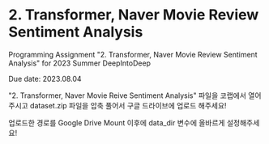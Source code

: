 # 2. Transformer, Naver Movie Review Sentiment Analysis
Programming Assignment "2. Transformer, Naver Movie Review Sentiment Analysis" for 2023 Summer DeepIntoDeep


Due date: 2023.08.04

"2. Transformer, Naver Movie Reive Sentiment Analysis" 파일을 코랩에서 열어주시고 dataset.zip 파일을 압축 풀어서 구글 드라이브에 업로드 해주세요!


업로드한 경로를 Google Drive Mount 이후에 data_dir 변수에 올바르게 설정해주세요!
